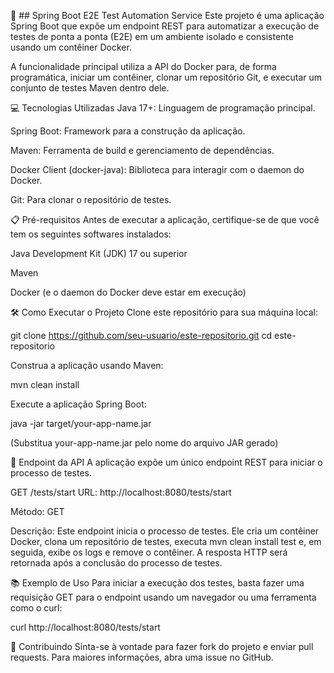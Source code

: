 
🚀 ## Spring Boot E2E Test Automation Service
Este projeto é uma aplicação Spring Boot que expõe um endpoint REST para automatizar a execução de testes de ponta a ponta (E2E) em um ambiente isolado e consistente usando um contêiner Docker.

A funcionalidade principal utiliza a API do Docker para, de forma programática, iniciar um contêiner, clonar um repositório Git, e executar um conjunto de testes Maven dentro dele.

💻 Tecnologias Utilizadas
Java 17+: Linguagem de programação principal.

Spring Boot: Framework para a construção da aplicação.

Maven: Ferramenta de build e gerenciamento de dependências.

Docker Client (docker-java): Biblioteca para interagir com o daemon do Docker.

Git: Para clonar o repositório de testes.

📋 Pré-requisitos
Antes de executar a aplicação, certifique-se de que você tem os seguintes softwares instalados:

Java Development Kit (JDK) 17 ou superior

Maven

Docker (e o daemon do Docker deve estar em execução)

🛠 Como Executar o Projeto
Clone este repositório para sua máquina local:

git clone https://github.com/seu-usuario/este-repositorio.git
cd este-repositorio


Construa a aplicação usando Maven:

mvn clean install


Execute a aplicação Spring Boot:

java -jar target/your-app-name.jar


(Substitua your-app-name.jar pelo nome do arquivo JAR gerado)

🚀 Endpoint da API
A aplicação expõe um único endpoint REST para iniciar o processo de testes.

GET /tests/start
URL: http://localhost:8080/tests/start

Método: GET

Descrição: Este endpoint inicia o processo de testes. Ele cria um contêiner Docker, clona um repositório de testes, executa mvn clean install test e, em seguida, exibe os logs e remove o contêiner. A resposta HTTP será retornada após a conclusão do processo de testes.

📚 Exemplo de Uso
Para iniciar a execução dos testes, basta fazer uma requisição GET para o endpoint usando um navegador ou uma ferramenta como o curl:

curl http://localhost:8080/tests/start


📝 Contribuindo
Sinta-se à vontade para fazer fork do projeto e enviar pull requests. Para maiores informações, abra uma issue no GitHub.
